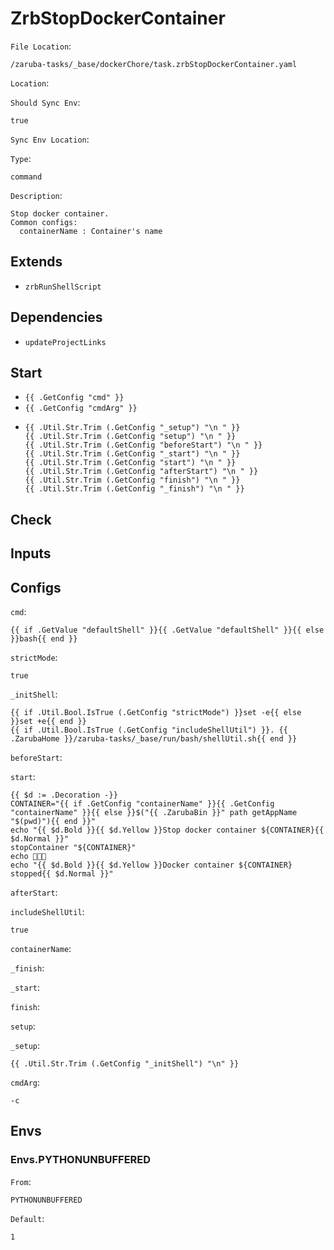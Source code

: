 
# ZrbStopDockerContainer

`File Location`:

    /zaruba-tasks/_base/dockerChore/task.zrbStopDockerContainer.yaml


`Location`:




`Should Sync Env`:

    true


`Sync Env Location`:




`Type`:

    command


`Description`:

    Stop docker container.
    Common configs:
      containerName : Container's name




## Extends

* `zrbRunShellScript`


## Dependencies

* `updateProjectLinks`


## Start

* `{{ .GetConfig "cmd" }}`
* `{{ .GetConfig "cmdArg" }}`
*
    ```
    {{ .Util.Str.Trim (.GetConfig "_setup") "\n " }}
    {{ .Util.Str.Trim (.GetConfig "setup") "\n " }}
    {{ .Util.Str.Trim (.GetConfig "beforeStart") "\n " }}
    {{ .Util.Str.Trim (.GetConfig "_start") "\n " }}
    {{ .Util.Str.Trim (.GetConfig "start") "\n " }}
    {{ .Util.Str.Trim (.GetConfig "afterStart") "\n " }}
    {{ .Util.Str.Trim (.GetConfig "finish") "\n " }}
    {{ .Util.Str.Trim (.GetConfig "_finish") "\n " }}

    ```


## Check




## Inputs


## Configs

`cmd`:

    {{ if .GetValue "defaultShell" }}{{ .GetValue "defaultShell" }}{{ else }}bash{{ end }}


`strictMode`:

    true


`_initShell`:

    {{ if .Util.Bool.IsTrue (.GetConfig "strictMode") }}set -e{{ else }}set +e{{ end }}
    {{ if .Util.Bool.IsTrue (.GetConfig "includeShellUtil") }}. {{ .ZarubaHome }}/zaruba-tasks/_base/run/bash/shellUtil.sh{{ end }}



`beforeStart`:




`start`:

    {{ $d := .Decoration -}}
    CONTAINER="{{ if .GetConfig "containerName" }}{{ .GetConfig "containerName" }}{{ else }}$("{{ .ZarubaBin }}" path getAppName "$(pwd)"){{ end }}"
    echo "{{ $d.Bold }}{{ $d.Yellow }}Stop docker container ${CONTAINER}{{ $d.Normal }}"
    stopContainer "${CONTAINER}" 
    echo 🎉🎉🎉
    echo "{{ $d.Bold }}{{ $d.Yellow }}Docker container ${CONTAINER} stopped{{ $d.Normal }}"



`afterStart`:




`includeShellUtil`:

    true


`containerName`:




`_finish`:




`_start`:




`finish`:




`setup`:




`_setup`:

    {{ .Util.Str.Trim (.GetConfig "_initShell") "\n" }}


`cmdArg`:

    -c



## Envs


### Envs.PYTHONUNBUFFERED

`From`:

    PYTHONUNBUFFERED


`Default`:

    1